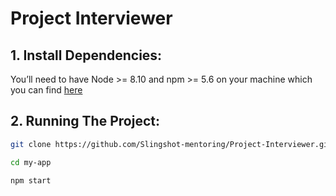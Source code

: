 # Project Interviewer

## 1. Install Dependencies:

You’ll need to have Node >= 8.10 and npm >= 5.6 on your machine which you can find [here][node]

## 2. Running The Project:

```sh
git clone https://github.com/Slingshot-mentoring/Project-Interviewer.git
```

```sh
cd my-app
```

```sh
npm start
```

[node]: https://nodejs.org/en/
